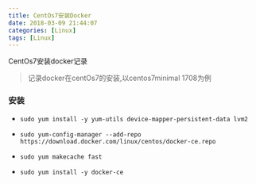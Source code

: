 ```yaml
---
title: CentOs7安装Docker
date: 2018-03-09 21:44:07
categories: [Linux]
tags: [Linux]
---
```


CentOs7安装docker记录<!--more-->

> 记录docker在centOs7的安装,以centos7minimal 1708为例

### 安装

 *  ```
    sudo yum install -y yum-utils device-mapper-persistent-data lvm2
    ```

 *  ```
    sudo yum-config-manager --add-repo https://download.docker.com/linux/centos/docker-ce.repo
    ```

* ```
  sudo yum makecache fast

  ```

* ```
  sudo yum install -y docker-ce
  ```

  ​